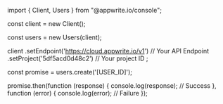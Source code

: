 import { Client,  Users } from "@appwrite.io/console";

const client = new Client();

const users = new Users(client);

client
    .setEndpoint('https://cloud.appwrite.io/v1') // Your API Endpoint
    .setProject('5df5acd0d48c2') // Your project ID
;

const promise = users.create('[USER_ID]');

promise.then(function (response) {
    console.log(response); // Success
}, function (error) {
    console.log(error); // Failure
});
